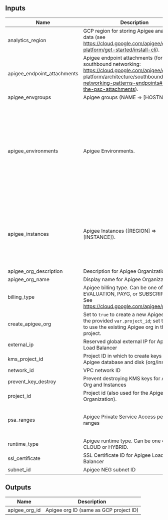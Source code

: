 <!-- BEGINNING OF PRE-COMMIT-TERRAFORM DOCS HOOK -->
## Inputs

| Name | Description | Type | Default | Required |
|------|-------------|------|---------|:--------:|
| analytics\_region | GCP region for storing Apigee analytics data (see https://cloud.google.com/apigee/docs/api-platform/get-started/install-cli). | `string` | n/a | yes |
| apigee\_endpoint\_attachments | Apigee endpoint attachments (for southbound networking: https://cloud.google.com/apigee/docs/api-platform/architecture/southbound-networking-patterns-endpoints#create-the-psc-attachments). | <pre>map(object({<br>    region             = string<br>    service_attachment = string<br>  }))</pre> | `{}` | no |
| apigee\_envgroups | Apigee groups (NAME => [HOSTNAMES]). | `map(list(string))` | `null` | no |
| apigee\_environments | Apigee Environments. | <pre>map(object({<br>    display_name    = optional(string)<br>    description     = optional(string, "Terraform-managed")<br>    deployment_type = optional(string)<br>    api_proxy_type  = optional(string)<br>    node_config = optional(object({<br>      min_node_count = optional(number)<br>      max_node_count = optional(number)<br>    }))<br>    iam       = optional(map(list(string)))<br>    envgroups = optional(list(string))<br>    regions   = optional(list(string))<br>  }))</pre> | `null` | no |
| apigee\_instances | Apigee Instances ([REGION] => [INSTANCE]). | <pre>map(object({<br>    display_name                  = optional(string)<br>    description                   = optional(string, "Terraform-managed")<br>    runtime_ip_cidr_range         = string<br>    troubleshooting_ip_cidr_range = string<br>    disk_encryption_key           = optional(string)<br>    consumer_accept_list          = optional(list(string))<br>  }))</pre> | `null` | no |
| apigee\_org\_description | Description for Apigee Organization. | `string` | `"Apigee Org"` | no |
| apigee\_org\_name | Display name for Apigee Organization. | `string` | `"Apigee Org"` | no |
| billing\_type | Apigee billing type. Can be one of EVALUATION, PAYG, or SUBSCRIPTION. See https://cloud.google.com/apigee/pricing | `string` | `"EVALUATION"` | no |
| create\_apigee\_org | Set to `true` to create a new Apigee org in the provided `var.project_id`; set to `false` to use the existing Apigee org in this project. | `bool` | `true` | no |
| external\_ip | Reserved global external IP for Apigee Load Balancer | `string` | n/a | yes |
| kms\_project\_id | Project ID in which to create keys for Apigee database and disk (org/instance) | `string` | `""` | no |
| network\_id | VPC network ID | `string` | n/a | yes |
| prevent\_key\_destroy | Prevent destroying KMS keys for Apigee Org and Instances | `bool` | `true` | no |
| project\_id | Project id (also used for the Apigee Organization). | `string` | n/a | yes |
| psa\_ranges | Apigee Private Service Access peering ranges | <pre>object({<br>    apigee-range                      = string<br>    google-managed-services-support-1 = string<br>  })</pre> | <pre>{<br>  "apigee-range": "10.0.0.0/22",<br>  "google-managed-services-support-1": "10.1.0.0/28"<br>}</pre> | no |
| runtime\_type | Apigee runtime type. Can be one of CLOUD or HYBRID. | `string` | `"CLOUD"` | no |
| ssl\_certificate | SSL Certificate ID for Apigee Load Balancer | `string` | n/a | yes |
| subnet\_id | Apigee NEG subnet ID | `string` | n/a | yes |

## Outputs

| Name | Description |
|------|-------------|
| apigee\_org\_id | Apigee org ID (same as GCP project ID) |

<!-- END OF PRE-COMMIT-TERRAFORM DOCS HOOK -->
